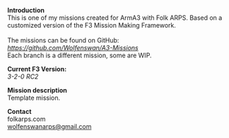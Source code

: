 <b>Introduction</b><br/>
This is one of my missions created for ArmA3 with Folk ARPS. Based on a customized version of the F3 Mission Making Framework.<br/><br/>
The missions can be found on GitHub:<br/>
<i>https://github.com/Wolfenswan/A3-Missions</i><br/>
Each branch is a different mission, some are WIP.<br/>

<b>Current F3 Version:</b><br/>
<i>3-2-0 RC2</i>

<b>Mission description</b><br/>
Template mission.

<b>Contact</b><br/>
folkarps.com<br/>
wolfenswanarps@gmail.com<br/>